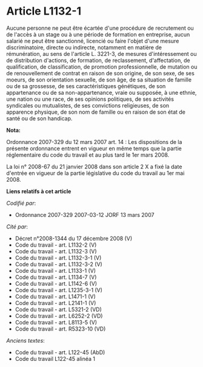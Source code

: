 # Article L1132-1

Aucune personne ne peut être écartée d'une procédure de recrutement ou de l'accès à un stage ou à une période de formation en
entreprise, aucun salarié ne peut être sanctionné, licencié ou faire l'objet d'une mesure discriminatoire, directe ou
indirecte, notamment en matière de rémunération, au sens de l'article L. 3221-3, de mesures d'intéressement ou de
distribution d'actions, de formation, de reclassement, d'affectation, de qualification, de classification, de promotion
professionnelle, de mutation ou de renouvellement de contrat en raison de son origine, de son sexe, de ses moeurs, de son
orientation sexuelle, de son âge, de sa situation de famille ou de sa grossesse, de ses caractéristiques génétiques, de son
appartenance ou de sa non-appartenance, vraie ou supposée, à une ethnie, une nation ou une race, de ses opinions politiques,
de ses activités syndicales ou mutualistes, de ses convictions religieuses, de son apparence physique, de son nom de famille
ou en raison de son état de santé ou de son handicap.

**Nota:**

Ordonnance 2007-329 du 12 mars 2007 art. 14 : Les dispositions de la présente ordonnance entrent en vigueur en même temps que
la partie réglementaire du code du travail et au plus tard le 1er mars 2008. 

La loi n° 2008-67 du 21 janvier 2008 dans son article 2 X a fixé la date d'entrée en vigueur de la partie législative du code
du travail au 1er mai 2008.

**Liens relatifs à cet article**

_Codifié par_:

  - Ordonnance 2007-329 2007-03-12 JORF 13 mars 2007

_Cité par_:

  - Décret n°2008-1344 du 17 décembre 2008 (V)
  - Code du travail - art. L1132-2 (V)
  - Code du travail - art. L1132-3 (V)
  - Code du travail - art. L1132-3-1 (V)
  - Code du travail - art. L1132-3-2 (V)
  - Code du travail - art. L1133-1 (V)
  - Code du travail - art. L1134-7 (V)
  - Code du travail - art. L1142-6 (V)
  - Code du travail - art. L1235-3-1 (V)
  - Code du travail - art. L1471-1 (V)
  - Code du travail - art. L2141-1 (V)
  - Code du travail - art. L5321-2 (VD)
  - Code du travail - art. L6252-2 (VD)
  - Code du travail - art. L8113-5 (V)
  - Code du travail - art. R5323-10 (VD)

_Anciens textes_:

  - Code du travail - art. L122-45 (AbD)
  - Code du travail L122-45 alinéa 1
